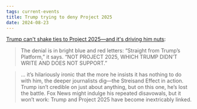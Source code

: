 ```yaml
---
tags: current-events
title: Trump trying to deny Project 2025
date: 2024-08-23
---
```


[Trump can't shake ties to Project 2025—and it's driving him nuts](https://www.dailykos.com/stories/2024/8/23/2265347/-Trump-can-t-shake-ties-to-Project-2025-and-it-s-driving-him-nuts):

> The denial is in bright blue and red letters: “Straight from Trump’s Platform,” it says. “NOT PROJECT 2025, WHICH TRUMP DIDN’T WRITE AND DOES NOT SUPPORT.”

> ... it’s hilariously ironic that the more he insists it has nothing to do with him, the deeper journalists dig—the Streisand Effect in action. Trump isn’t credible on just about anything, but on this one, he’s lost the battle. Fox News might indulge his repeated disavowals, but it won’t work: Trump and Project 2025 have become inextricably linked.


